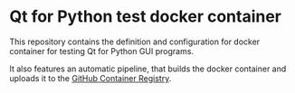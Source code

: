 # Qt for Python test docker container

This repository contains the definition and configuration for docker container for testing Qt for Python GUI programs.

It also features an automatic pipeline, that builds the docker container and
uploads it to the [GitHub Container
Registry](https://docs.github.com/en/packages/working-with-a-github-packages-registry/working-with-the-container-registry).
